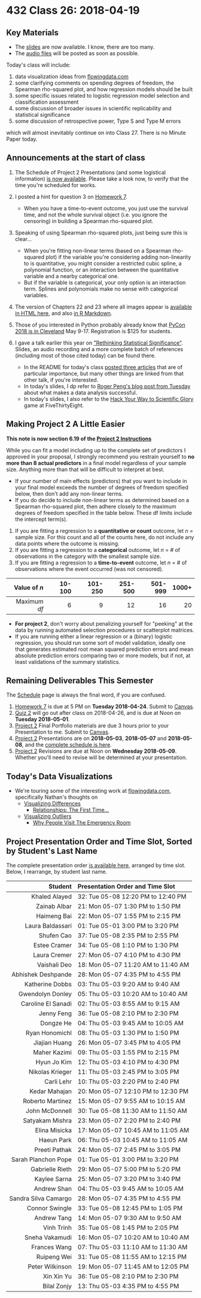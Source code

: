 # 432 Class 26: 2018-04-19

## Key Materials

- The [slides](https://github.com/THOMASELOVE/432-2018/tree/master/slides/class26) are now available. I know, there are too many.
- The [audio files](https://github.com/THOMASELOVE/432-2018/tree/master/slides/class26) will be posted as soon as possible.

Today's class will include:

1. data visualization ideas from [flowingdata.com](http://flowingdata.com/)
2. some clarifying comments on spending degrees of freedom, the Spearman rho-squared plot, and how regression models should be built
3. some specific issues related to logistic regression model selection and classification assessment
4. some discussion of broader issues in scientific replicability and statistical significance
5. some discussion of retrospective power, Type S and Type M errors

which will almost inevitably continue on into Class 27. There is no Minute Paper today.

## Announcements at the start of class

1. The Schedule of Project 2 Presentations (and some logistical information) [is now available](https://github.com/THOMASELOVE/432-2018/blob/master/projects/project2/PRESENTATIONS.md). Please take a look now, to verify that the time you're scheduled for works.

2. I posted a hint for question 3 on [Homework 7](https://github.com/THOMASELOVE/432-2018/tree/master/assignments/hw7). 
    - When you have a time-to-event outcome, you just use the survival time, and not the whole survival object (i.e. you ignore the censoring) in building a Spearman rho-squared plot.

3. Speaking of using Spearman rho-squared plots, just being sure this is clear...
    - When you're fitting non-linear terms (based on a Spearman rho-squared plot) if the variable you're considering adding non-linearity to is quantitative, you might consider a restricted cubic spline, a polynomial function, or an interaction between the quantitative variable and a nearby categorical one.
    - But if the variable is categorical, your only option is an interaction term. Splines and polynomials make no sense with categorical variables.

4. The version of Chapters 22 and 23 where all images appear is [available in HTML here](https://htmlpreview.github.io/?https://github.com/THOMASELOVE/432-2018/blob/master/slides/class24/chapters_22_and_23_draft.html), and also [in R Markdown](https://raw.githubusercontent.com/THOMASELOVE/432-2018/master/slides/class24/chapters_22_and_23_draft.Rmd).

5. Those of you interested in Python probably already know that [PyCon 2018 is in Cleveland](https://us.pycon.org/2018/about/) May 9-17. Registration is $125 for students.

6. I gave a talk earlier this year on ["Rethinking Statistical Significance"](https://github.com/THOMASELOVE/rethink). Slides, an audio recording and a more complete batch of references (including most of those cited today) can be found there.
    - In the README for today's class [posted three articles](https://github.com/THOMASELOVE/432-2018/tree/master/slides/class26) that are of particular importance, but many other things are linked from that other talk, if you're interested.
    - In today's slides, I dp refer to [Roger Peng's blog post from Tuesday](https://simplystatistics.org/2018/04/17/what-is-a-successful-data-analysis/) about what makes a data analysis successful.
    - In today's slides, I also refer to the [Hack Your Way to Scientific Glory](https://projects.fivethirtyeight.com/p-hacking/) game at FiveThirtyEight.
    
## Making Project 2 A Little Easier 

**This note is now section 6.19 of the [Project 2 Instructions](https://htmlpreview.github.io/?https://github.com/THOMASELOVE/432-2018/blob/master/projects/project2/project2-instructions-432-2018.html)**

While you can fit a model including up to the complete set of predictors I approved in your proposal, I strongly recommend you restrain yourself to **no more than 8 actual predictors** in a final model regardless of your sample size. Anything more than that will be difficult to interpret at best.

- If your number of main effects (predictors) that you want to include in your final model exceeds the number of degrees of freedom specified below, then don't add any non-linear terms.
- If you do decide to include non-linear terms as determined based on a Spearman rho-squared plot, then adhere closely to the maximum degrees of freedom specified in the table below. These df limits include the intercept term(s).

1. If you are fitting a regression to a **quantitative or count** outcome, let *n* = sample size. For this count and all of the counts here, do not include any data points where the outcome is missing.
2. If you are fitting a regression to a **categorical** outcome, let *n* = # of observations in the category with the smallest sample size.
3. If you are fitting a regression to a **time-to-event** outcome, let *n* = # of observations where the event occurred (was not censored).

Value of *n* | 10-100 | 101-250 | 251-500 | 501-999 | 1000+
-----------: | -----: | ------: | ------: | ------: | --------:
Maximum *df* | 6 | 9 | 12 | 16 | 20

- **For project 2**, don't worry about penalizing yourself for "peeking" at the data by running automated selection procedures or scatterplot matrices. 
- If you are running either a linear regression or a (binary) logistic regression, you should run some sort of model validation, ideally one that generates estimated root mean squared prediction errors and mean absolute prediction errors comparing two or more models, but if not, at least validations of the summary statistics.

## Remaining Deliverables This Semester

The [Schedule](https://github.com/THOMASELOVE/432-2018/blob/master/SCHEDULE.md) page is always the final word, if you are confused.

1. [Homework 7](https://github.com/THOMASELOVE/432-2018/tree/master/assignments/hw7) is due at 5 PM on **Tuesday 2018-04-24**. Submit to [Canvas](https://canvas.case.edu/).
2. [Quiz 2](https://github.com/THOMASELOVE/432-2018/tree/master/quizzes/quiz2) will go out after class on 2018-04-26, and is due at Noon on **Tuesday 2018-05-01**.
3. [Project 2](https://github.com/THOMASELOVE/432-2018/tree/master/projects/project2) Final Portfolio materials are due 3 hours prior to your Presentation to me. Submit to [Canvas](https://canvas.case.edu/).
4. [Project 2](https://github.com/THOMASELOVE/432-2018/tree/master/projects/project2) Presentations are on **2018-05-03**, **2018-05-07** and **2018-05-08**, and the [complete schedule is here](https://github.com/THOMASELOVE/432-2018/blob/master/projects/project2/PRESENTATIONS.md).
5. [Project 2](https://github.com/THOMASELOVE/432-2018/tree/master/projects/project2) Revisions are due at Noon on **Wednesday 2018-05-09**. Whether you'll need to revise will be determined at your presentation.

## Today's Data Visualizations

- We're touring some of the interesting work at [flowingdata.com](http://flowingdata.com/), specifically Nathan's thoughts on
    - [Visualizing Differences](https://flowingdata.com/2018/04/17/visualizing-differences/)
        - [Relationships: The First Time...](http://flowingdata.com/2017/02/23/the-first-time/)
    - [Visualizing Outliers](https://flowingdata.com/2018/03/07/visualizing-outliers/)
        - [Why People Visit The Emergency Room](http://flowingdata.com/2016/02/09/why-people-visit-the-emergency-room/)

## Project Presentation Order and Time Slot, Sorted by Student's Last Name

The complete presentation order [is available here](https://github.com/THOMASELOVE/432-2018/blob/master/projects/project2/PRESENTATIONS.md), arranged by time slot. Below, I rearrange, by student last name.

Student     |     Presentation Order and Time Slot
-------------: | :---------------------------------------
Khaled Alayed |	32: Tue 05-08 12:20 PM to 12:40 PM
Zainab Albar |	21: Mon 05-07 1:30 PM to 1:50 PM
Haimeng Bai	| 22: Mon 05-07 1:55 PM to 2:15 PM
Laura Baldassari |	01: Tue 05-01 3:00 PM to 3:20 PM
Shufen Cao	| 37: Tue 05-08 2:35 PM to 2:55 PM
Estee Cramer | 	34: Tue 05-08 1:10 PM to 1:30 PM
Laura Cremer |	 27: Mon 05-07 4:10 PM to 4:30 PM
Vaishali Deo |	18: Mon 05-07 11:20 AM to 11:40 AM
Abhishek Deshpande |	28: Mon 05-07 4:35 PM to 4:55 PM
Katherine Dobbs |	03: Thu 05-03 9:20 AM to 9:40 AM
Gwendolyn Donley |	05: Thu 05-03 10:20 AM to 10:40 AM
Caroline El Sanadi |	02: Thu 05-03 8:55 AM to 9:15 AM
Jenny Feng	| 36: Tue 05-08 2:10 PM to 2:30 PM
Dongze He	| 04: Thu 05-03 9:45 AM to 10:05 AM
Ryan Honomichl	| 08: Thu 05-03 1:30 PM to 1:50 PM
Jiajian Huang	| 26: Mon 05-07 3:45 PM to 4:05 PM
Maher Kazimi |	09: Thu 05-03 1:55 PM to 2:15 PM
Hyun Jo Kim	| 12: Thu 05-03 4:10 PM to 4:30 PM
Nikolas Krieger | 	11: Thu 05-03 2:45 PM to 3:05 PM
Carli Lehr	| 10: Thu 05-03 2:20 PM to 2:40 PM
Kedar Mahajan	| 20: Mon 05-07 12:10 PM to 12:30 PM
Roberto Martinez	| 15: Mon 05-07 9:55 AM to 10:15 AM
John McDonnell |	30: Tue 05-08 11:30 AM to 11:50 AM
Satyakam Mishra	| 23: Mon 05-07 2:20 PM to 2:40 PM
Elina Misicka	| 17: Mon 05-07 10:45 AM to 11:05 AM
Haeun Park	| 06: Thu 05-03 10:45 AM to 11:05 AM
Preeti Pathak	| 24: Mon 05-07 2:45 PM to 3:05 PM
Sarah Planchon Pope	| 01: Tue 05-01 3:00 PM to 3:20 PM
Gabrielle Rieth	| 29: Mon 05-07 5:00 PM to 5:20 PM
Kaylee Sarna |	25: Mon 05-07 3:20 PM to 3:40 PM
Andrew Shan	| 04: Thu 05-03 9:45 AM to 10:05 AM
Sandra Silva Camargo |	28: Mon 05-07 4:35 PM to 4:55 PM
Connor Swingle |	33: Tue 05-08 12:45 PM to 1:05 PM
Andrew Tang	| 14: Mon 05-07 9:30 AM to 9:50 AM
Vinh Trinh | 35: Tue 05-08 1:45 PM to 2:05 PM
Sneha Vakamudi |	16: Mon 05-07 10:20 AM to 10:40 AM
Frances Wang |	07: Thu 05-03 11:10 AM to 11:30 AM
Ruipeng Wei	| 31: Tue 05-08 11:55 AM to 12:15 PM
Peter Wilkinson |	19: Mon 05-07 11:45 AM to 12:05 PM
Xin Xin Yu |	36: Tue 05-08 2:10 PM to 2:30 PM
Bilal Zonjy	| 13: Thu 05-03 4:35 PM to 4:55 PM

